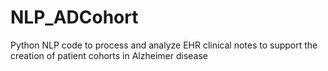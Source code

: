 # NLP_ADCohort
Python NLP code to process and analyze EHR clinical notes to support the creation of patient cohorts in Alzheimer disease
